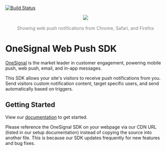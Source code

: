 [![Build Status](https://travis-ci.org/OneSignal/OneSignal-Website-SDK.svg?branch=master)](https://travis-ci.org/OneSignal/OneSignal-Website-SDK)

<p align="center">
  <img src="https://media.onesignal.com/cms/Website%20Layout/logo-red.svg"/>
  <br/>
  <br/>
  <span style="color: grey !important">Showing web push notifications from Chrome, Safari, and Firefox</span>
</p>

# OneSignal Web Push SDK

[OneSignal](https://onesignal.com) is the market leader in customer engagement, powering mobile push, web push, email, and in-app messages.

This SDK allows your site's visitors to receive push notifications from you. Send visitors custom notification content, target specific users, and send automatically based on triggers.


## Getting Started

View our [documentation](https://documentation.onesignal.com/docs/web-push-quickstart) to get started.

Please reference the OneSignal SDK on your webpage via our CDN URL (listed in our setup documentation) instead of copying the source into another file. This is because our SDK updates frequently for new features and bug fixes.
